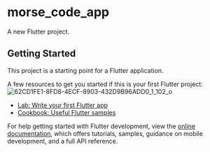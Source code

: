 # morse_code_app

A new Flutter project.

## Getting Started

This project is a starting point for a Flutter application.

A few resources to get you started if this is your first Flutter project:
![62CD1FE1-8FD8-4ECF-8903-432D9B96ADD0_1_102_o](https://github.com/johnhcolani/Morse-Converter/assets/91166301/ad17f36f-34ab-4531-9871-49c465c6aba8)

- [Lab: Write your first Flutter app](https://docs.flutter.dev/get-started/codelab)
- [Cookbook: Useful Flutter samples](https://docs.flutter.dev/cookbook)

For help getting started with Flutter development, view the
[online documentation](https://docs.flutter.dev/), which offers tutorials,
samples, guidance on mobile development, and a full API reference.
